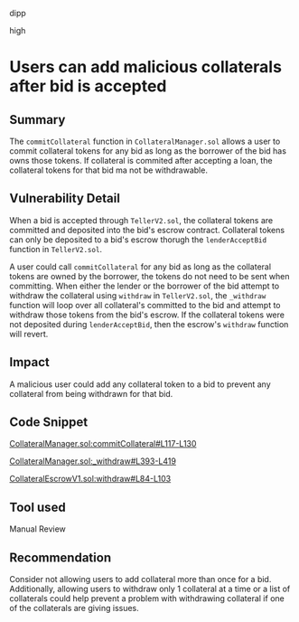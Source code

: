 dipp

high

# Users can add malicious collaterals after bid is accepted

## Summary

The ```commitCollateral``` function in ```CollateralManager.sol``` allows a user to commit collateral tokens for any bid as long as the borrower of the bid has owns those tokens. If collateral is commited after accepting a loan, the collateral tokens for that bid ma not be withdrawable.

## Vulnerability Detail

When a bid is accepted through ```TellerV2.sol```, the collateral tokens are committed and deposited into the bid's escrow contract. Collateral tokens can only be deposited to a bid's escrow thorugh the ```lenderAcceptBid``` function in ```TellerV2.sol```.

A user could call ```commitCollateral``` for any bid as long as the collateral tokens are owned by the borrower, the tokens do not need to be sent when committing. When either the lender or the borrower of the bid attempt to withdraw the collateral using ```withdraw``` in ```TellerV2.sol```, the ```_withdraw``` function will loop over all collateral's committed to the bid and attempt to withdraw those tokens from the bid's escrow. If the collateral tokens were not deposited during ```lenderAcceptBid```, then the escrow's ```withdraw``` function will revert.

## Impact

A malicious user could add any collateral token to a bid to prevent any collateral from being withdrawn for that bid.

## Code Snippet

[CollateralManager.sol:commitCollateral#L117-L130](https://github.com/sherlock-audit/2023-03-teller/blob/main/teller-protocol-v2/packages/contracts/contracts/CollateralManager.sol#L117-L130)

[CollateralManager.sol:_withdraw#L393-L419](https://github.com/sherlock-audit/2023-03-teller/blob/main/teller-protocol-v2/packages/contracts/contracts/CollateralManager.sol#L393-L419)

[CollateralEscrowV1.sol:withdraw#L84-L103](https://github.com/sherlock-audit/2023-03-teller/blob/main/teller-protocol-v2/packages/contracts/contracts/escrow/CollateralEscrowV1.sol#L84-L103)

## Tool used

Manual Review

## Recommendation

Consider not allowing users to add collateral more than once for a bid. Additionally, allowing users to withdraw only 1 collateral at a time or a list of collaterals could help prevent a problem with withdrawing collateral if one of the collaterals are giving issues.
